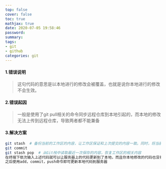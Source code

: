 ```yaml
---
top: false
cover: false
toc: true
mathjax: true
date: 2020-07-05 19:58:46
password:
summary: 
tags: 
- git
- github
categories: git
---
```


#### 1.错误说明

> 这句代码的意思是以本地进行的修改会被覆盖，也就是说你本地进行的修改不会生效。

#### 2.错误起因

> 一般是使用了git pull相关的命令同步远程仓库到本地引起的，而本地的修改无法上传到远程仓库，导致两者都不能兼备

#### 3.解决方案

```bash
git stash  # 备份当前的工作区的内容，让工作区保证和上次提交的内容一致。同时，将当前的工作区内容保存到Git栈中
git commit
git stash pop  # 从Git栈中读取最近一次保存的内容，恢复工作区的相关内容
在终端下依次输入上述代码就可以让服务器上的代码更新到了本地，而且你本地修改的代码也没有被覆盖
之后使用add，commit，push命令即可更新本地代码到服务器
```

